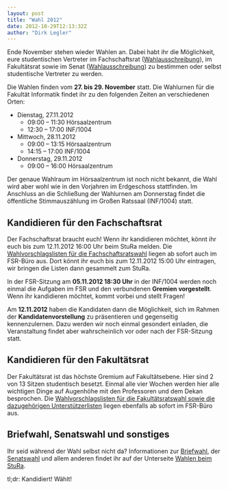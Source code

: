 ```yaml
---
layout: post
title: "Wahl 2012"
date: 2012-10-29T12:13:32Z
author: "Dirk Legler"
---
```


<p>

</p>
<p>Ende November stehen wieder Wahlen an. Dabei habt ihr die Möglichkeit, eure studentischen Vertreter im Fachschaftsrat (<a href="http://www.stura.tu-dresden.de/webfm_send/1405">Wahlausschreibung</a>), im Fakultätsrat sowie im Senat (<a href="http://www.tu-dresden.de/die_tu_dresden/gremien_und_beauftragte/uniwahl2012/Studentenwahl_2012.pdf">Wahlausschreibung</a>) zu bestimmen oder selbst studentische Vertreter zu werden.</p>

<p>Die Wahlen finden vom <strong>27. bis 29. November</strong> statt. Die Wahlurnen für die Fakultät Informatik findet ihr zu den folgenden Zeiten an verschiedenen Orten:
</p>
<ul>
	<li>Dienstag, 27.11.2012
		<ul>
			<li>09:00 – 11:30 Hörsaalzentrum</li>
			<li>12:30 – 17:00 INF/1004</li>
		</ul>
	</li>
	<li>Mittwoch, 28.11.2012
		<ul>
			<li>09:00 – 13:15 Hörsaalzentrum</li>
			<li>14:15 – 17:00 INF/1004</li>
		</ul>
	</li>
	<li>Donnerstag, 29.11.2012
		<ul>
			<li>09:00 – 16:00 Hörsaalzentrum</li>
		</ul>
	</li>
</ul>

<p>Der genaue Wahlraum im Hörsaalzentrum ist noch nicht bekannt, die Wahl wird aber wohl wie in den Vorjahren im Erdgeschoss stattfinden. Im Anschluss an die Schließung der Wahlurnen am Donnerstag findet die öffentliche Stimmauszählung im Großen Ratssaal (INF/1004) statt.</p>

<h2>Kandidieren für den Fachschaftsrat</h2>

<p>Der Fachschaftsrat braucht euch! Wenn ihr kandidieren möchtet, könnt ihr euch bis zum 12.11.2012 16:00 Uhr beim StuRa melden. Die <a href="http://www.stura.tu-dresden.de/webfm_send/1408">Wahlvorschlagslisten für die Fachschaftsratswahl</a> liegen ab sofort auch im FSR-Büro aus. Dort könnt ihr euch bis zum 12.11.2012 15:00 Uhr eintragen, wir bringen die Listen dann gesammelt zum StuRa.</p>

<p>In der FSR-Sitzung am <strong>05.11.2012 18:30 Uhr</strong> in der INF/1004 werden noch einmal die Aufgaben im FSR und den verbundenen <strong>Gremien vorgestellt</strong>. Wenn ihr kandidieren möchtet, kommt vorbei und stellt Fragen!</p>

<p>Am <strong>12.11.2012</strong> haben die Kandidaten dann die Möglichkeit, sich im Rahmen der <strong>Kandidatenvorstellung</strong> zu präsentieren und gegenseitig kennenzulernen. Dazu werden wir noch einmal gesondert einladen, die Veranstaltung findet aber wahrscheinlich vor oder nach der FSR-Sitzung statt.</p>

<h2>Kandidieren für den Fakultätsrat</h2>
<p>Der Fakultätsrat ist das höchste Gremium auf Fakultätsebene. Hier sind 2 von 13 Sitzen studentisch besetzt. Einmal alle vier Wochen werden hier alle wichtigen Dinge auf Augenhöhe mit den Professoren und dem Dekan besprochen. Die <a href="http://www.verw.tu-dresden.de/verwRicht/formulare/download.asp?file=Wahlvorschlag12_FakRat_HSL_AM_SO.pdf">Wahlvorschlagslisten für die Fakultätsratswahl sowie die dazugehörigen Unterstützerlisten</a> liegen ebenfalls ab sofort im FSR-Büro aus.</p>

<h2>Briefwahl, Senatswahl und sonstiges</h2>
<p>Ihr seid während der Wahl selbst nicht da? Informationen zur <a href="http://www.stura.tu-dresden.de/webfm_send/1409">Briefwahl</a>, der <a href="http://www.verw.tu-dresden.de/VerwRicht/Formulare/download.asp?file=ST_Wahlvorschlag12-FakratSenatErw_.pdf">Senatswahl</a> und allem anderen findet ihr auf der Unterseite <a href="http://www.stura.tu-dresden.de/wahlen">Wahlen beim StuRa</a>.

</p>
<p>tl;dr: Kandidiert! Wählt!</p>
